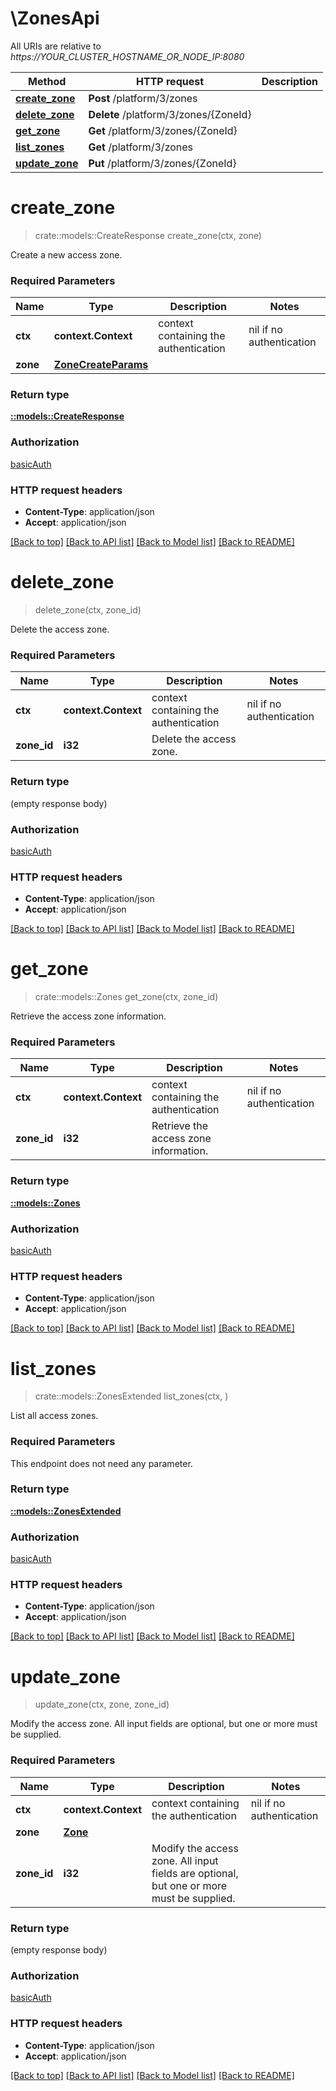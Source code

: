 # \ZonesApi

All URIs are relative to *https://YOUR_CLUSTER_HOSTNAME_OR_NODE_IP:8080*

Method | HTTP request | Description
------------- | ------------- | -------------
[**create_zone**](ZonesApi.md#create_zone) | **Post** /platform/3/zones | 
[**delete_zone**](ZonesApi.md#delete_zone) | **Delete** /platform/3/zones/{ZoneId} | 
[**get_zone**](ZonesApi.md#get_zone) | **Get** /platform/3/zones/{ZoneId} | 
[**list_zones**](ZonesApi.md#list_zones) | **Get** /platform/3/zones | 
[**update_zone**](ZonesApi.md#update_zone) | **Put** /platform/3/zones/{ZoneId} | 


# **create_zone**
>crate::models::CreateResponse create_zone(ctx, zone)


Create a new access zone.

### Required Parameters

Name | Type | Description  | Notes
------------- | ------------- | ------------- | -------------
 **ctx** | **context.Context** | context containing the authentication | nil if no authentication
  **zone** | [**ZoneCreateParams**](ZoneCreateParams.md)|  | 

### Return type

[**::models::CreateResponse**](CreateResponse.md)

### Authorization

[basicAuth](../README.md#basicAuth)

### HTTP request headers

 - **Content-Type**: application/json
 - **Accept**: application/json

[[Back to top]](#) [[Back to API list]](../README.md#documentation-for-api-endpoints) [[Back to Model list]](../README.md#documentation-for-models) [[Back to README]](../README.md)

# **delete_zone**
> delete_zone(ctx, zone_id)


Delete the access zone.

### Required Parameters

Name | Type | Description  | Notes
------------- | ------------- | ------------- | -------------
 **ctx** | **context.Context** | context containing the authentication | nil if no authentication
  **zone_id** | **i32**| Delete the access zone. | 

### Return type

 (empty response body)

### Authorization

[basicAuth](../README.md#basicAuth)

### HTTP request headers

 - **Content-Type**: application/json
 - **Accept**: application/json

[[Back to top]](#) [[Back to API list]](../README.md#documentation-for-api-endpoints) [[Back to Model list]](../README.md#documentation-for-models) [[Back to README]](../README.md)

# **get_zone**
>crate::models::Zones get_zone(ctx, zone_id)


Retrieve the access zone information.

### Required Parameters

Name | Type | Description  | Notes
------------- | ------------- | ------------- | -------------
 **ctx** | **context.Context** | context containing the authentication | nil if no authentication
  **zone_id** | **i32**| Retrieve the access zone information. | 

### Return type

[**::models::Zones**](Zones.md)

### Authorization

[basicAuth](../README.md#basicAuth)

### HTTP request headers

 - **Content-Type**: application/json
 - **Accept**: application/json

[[Back to top]](#) [[Back to API list]](../README.md#documentation-for-api-endpoints) [[Back to Model list]](../README.md#documentation-for-models) [[Back to README]](../README.md)

# **list_zones**
>crate::models::ZonesExtended list_zones(ctx, )


List all access zones.

### Required Parameters
This endpoint does not need any parameter.

### Return type

[**::models::ZonesExtended**](ZonesExtended.md)

### Authorization

[basicAuth](../README.md#basicAuth)

### HTTP request headers

 - **Content-Type**: application/json
 - **Accept**: application/json

[[Back to top]](#) [[Back to API list]](../README.md#documentation-for-api-endpoints) [[Back to Model list]](../README.md#documentation-for-models) [[Back to README]](../README.md)

# **update_zone**
> update_zone(ctx, zone, zone_id)


Modify the access zone. All input fields are optional, but one or more must be supplied.

### Required Parameters

Name | Type | Description  | Notes
------------- | ------------- | ------------- | -------------
 **ctx** | **context.Context** | context containing the authentication | nil if no authentication
  **zone** | [**Zone**](Zone.md)|  | 
  **zone_id** | **i32**| Modify the access zone. All input fields are optional, but one or more must be supplied. | 

### Return type

 (empty response body)

### Authorization

[basicAuth](../README.md#basicAuth)

### HTTP request headers

 - **Content-Type**: application/json
 - **Accept**: application/json

[[Back to top]](#) [[Back to API list]](../README.md#documentation-for-api-endpoints) [[Back to Model list]](../README.md#documentation-for-models) [[Back to README]](../README.md)

